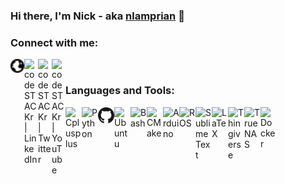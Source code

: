### Hi there, I'm Nick - aka [nlamprian](nlamprian) 👋

### Connect with me:

[<img align="left" alt="codeSTACKr.com" width="22px" src="https://raw.githubusercontent.com/iconic/open-iconic/master/svg/globe.svg" />][website]
[<img align="left" alt="codeSTACKr | LinkedIn" width="22px" src="https://cdn.jsdelivr.net/npm/simple-icons@v5/icons/linkedin.svg" />][linkedin]
[<img align="left" alt="codeSTACKr | Twitter" width="22px" src="https://cdn.jsdelivr.net/npm/simple-icons@v5/icons/twitter.svg" />][twitter]
[<img align="left" alt="codeSTACKr | YouTube" width="22px" src="https://cdn.jsdelivr.net/npm/simple-icons@v5/icons/facebook.svg" />][facebook]

<br />

### Languages and Tools:

<img align="left" alt="Cplusplus" width="26px" src="https://cdn.jsdelivr.net/npm/simple-icons@5/icons/cplusplus.svg" />
<img align="left" alt="Python" width="26px" src="https://cdn.jsdelivr.net/npm/simple-icons@5/icons/python.svg" />
<img align="left" alt="GitHub" width="26px" src="https://raw.githubusercontent.com/github/explore/78df643247d429f6cc873026c0622819ad797942/topics/github/github.png" />
<img align="left" alt="Ubuntu" width="26px" src="https://cdn.jsdelivr.net/npm/simple-icons@5/icons/ubuntu.svg" />
<img align="left" alt="Bash" width="26px" src="https://cdn.jsdelivr.net/npm/simple-icons@5/icons/gnubash.svg" />
<img align="left" alt="CMake" width="26px" src="https://cdn.jsdelivr.net/npm/simple-icons@5/icons/cmake.svg" />
<img align="left" alt="Arduino" width="26px" src="https://cdn.jsdelivr.net/npm/simple-icons@5/icons/arduino.svg" />
<img align="left" alt="ROS" width="26px" src="https://cdn.jsdelivr.net/npm/simple-icons@5/icons/ros.svg" />
<img align="left" alt="SublimeText" width="26px" src="https://cdn.jsdelivr.net/npm/simple-icons@5/icons/sublimetext.svg" />
<img align="left" alt="LaTeX" width="26px" src="https://cdn.jsdelivr.net/npm/simple-icons@5/icons/latex.svg" />
<img align="left" alt="Thingiverse" width="26px" src="https://cdn.jsdelivr.net/npm/simple-icons@5/icons/thingiverse.svg" />
<img align="left" alt="TrueNAS" width="26px" src="https://cdn.jsdelivr.net/npm/simple-icons@5/icons/truenas.svg" />
<img align="left" alt="Docker" width="26px" src="https://cdn.jsdelivr.net/npm/simple-icons@5/icons/docker.svg" />

<br />
<br />

<!-- --- -->

<!--
**nlamprian/nlamprian** is a ✨ _special_ ✨ repository because its `README.md` (this file) appears on your GitHub profile.

Here are some ideas to get you started:

- 🔭 I’m currently working on ...
- 🌱 I’m currently learning ...
- 👯 I’m looking to collaborate on ...
- 🤔 I’m looking for help with ...
- 💬 Ask me about ...
- 📫 How to reach me: ...
- 😄 Pronouns: ...
- ⚡ Fun fact: ...
-->

[website]: https://nlamprian.me
[linkedin]: https://www.linkedin.com/in/nlamprian
[twitter]: https://twitter.com/nlamprian
[facebook]: https://www.facebook.com/nick.lamprianidis
